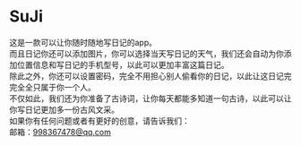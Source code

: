 # SuJi
   这是一款可以让你随时随地写日记的app。  
   而且日记你还可以添加图片，你可以选择当天写日记的天气，我们还会自动为你添加位置信息和写日记的手机型号，以此可以更加丰富这篇日记。  
   除此之外，你还可以设置密码，完全不用担心别人偷看你的日记，以此让这日记完完全全只属于你一个人。  
   不仅如此，我们还为你准备了古诗词，让你每天都能多知道一句古诗，以此可以让你写日记更加多一份古风文采。  
   如果你有任何问题或者有更好的创意，请告诉我们：  
   邮箱：998367478@qq.com
